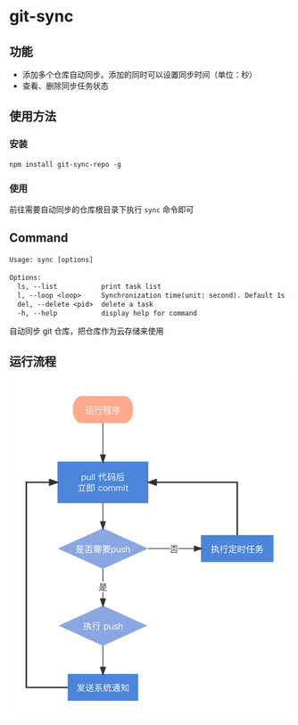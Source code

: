 # git-sync

## 功能

- 添加多个仓库自动同步。添加的同时可以设置同步时间（单位：秒）
- 查看、删除同步任务状态

## 使用方法

### 安装

```shell
npm install git-sync-repo -g
```

### 使用

前往需要自动同步的仓库根目录下执行 `sync` 命令即可

## Command

```shell
Usage: sync [options]

Options:
  ls, --list           print task list
  l, --loop <loop>     Synchronization time(unit: second). Default 1s
  del, --delete <pid>  delete a task
  -h, --help           display help for command
```

自动同步 git 仓库，把仓库作为云存储来使用

## 运行流程

![alt work process](https://raw.githubusercontent.com/Alex-Programer/git-sync/master/work-process.png)
